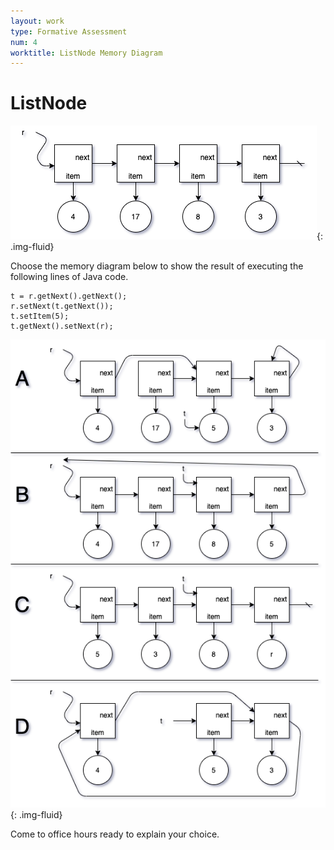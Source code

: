 ```yaml
---
layout: work
type: Formative Assessment
num: 4
worktitle: ListNode Memory Diagram
---
```


# ListNode

![ListNode Start](../assets/images/exam1/linkedstart.png){: .img-fluid}

Choose the memory diagram below to show the result of executing the following lines of Java code.

    t = r.getNext().getNext();
    r.setNext(t.getNext());
    t.setItem(5);
    t.getNext().setNext(r);

![ListNode Choices](../assets/images/exam1/linkedoptions.png){: .img-fluid}

Come to office hours ready to explain your choice.
